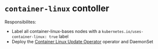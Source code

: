 # `container-linux` contoller

Responsibilites:

* Label all container-linux-bases nodes with a `kubernetes.io/uses-container-linux: true` label
* Deploy the [Container Linux Update Operator](https://github.com/coreos/container-linux-update-operator) operator and DaemonSet
